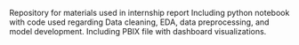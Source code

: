 Repository for materials used in internship report
Including python notebook with code used regarding Data cleaning, EDA, data preprocessing, and model development.
Including PBIX file with dashboard visualizations.
